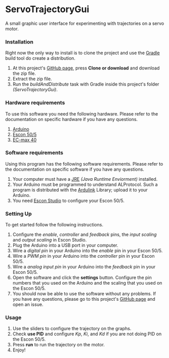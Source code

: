 # ServoTrajectoryGui
A small graphic user interface for experimenting with trajectories on a servo motor.

### Installation
Right now the only way to install is to clone the project and use the [Gradle](https://gradle.org/) build tool do create a distribution.
1. At this project's [GitHub page](https://github.com/Jamdan2/ServoTrajectoryGui), press __Clone or download__ and download the zip file.
2. Extract the zip file.
3. Run the _buildAndDistribute_ task with Gradle inside this project's folder _(ServoTrajectoryGui)_.

### Hardware requirements
To use this software you need the following hardware. Please refer to the documentation on specific hardware if you have any questions.
1. [Arduino](https://www.arduino.cc/)
2. [Escon 50/5](https://www.maxonmotorusa.com/medias/sys_master/8810873815070/409510-ESCON-50-5-Hardware-Reference-En.pdf)
3. [EC-max 40](https://www.maxonmotor.com/maxon/view/product/283866)

### Software requirements
Using this program has the following software requirements. Please refer to the documentation on specific software if you have any
questions.
1. Your computer must have a [JRE](http://www.oracle.com/technetwork/java/javase/downloads/jre8-downloads-2133155.html)
_(Java Runtime Enviorment)_ installed.
2. Your Arduino must be programmed to understand ALProtocol. Such a program is distributed with the [Ardulink](http://ardulink.org)
Library; upload it to your Arduino.
3. You need [Escon Studio](https://www.maxonmotorusa.com/maxon/view/content/ESCON-Detailsite) to configure your Escon 50/5.
 
### Setting Up
To get started follow the following instructions. 
1. Configure the _enable_, _controller_ and _feedback_ pins, the _input scaling_ and _output scaling_ in Escon Studio.
2. Plug the Arduino into a USB port in your computer.
3. Wire a _digital pin_ in your Arduino into the _enable_ pin in your Escon 50/5.
4. Wire a _PWM pin_ in your Arduino into the _controller_ pin in your Escon 50/5.
5. Wire a _analog input pin_ in your Arduino into the _feedback_ pin in your Escon 50/5.
6. Open the software and click the __settings__ button. Configure the pin numbers that you used on the Arduino and the scaling that
you used on the Escon 50/5.
7. You should now be able to use the software without any problems. If you have any questions, please go to this project's
[GitHub page](https://github.com/Jamdan2/ServoTrajectoryGui) and open an issue.

### Usage
1. Use the sliders to configure the trajectory on the graphs.
2. Check __use PID__ and configure _Kp_, _Ki_, and _Kd_ if you are not doing PID on the Escon 50/5.
3. Press __run__ to run the trajectory on the motor.
4. Enjoy!
